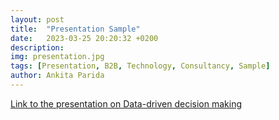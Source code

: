 ```yaml
---
layout: post
title:  "Presentation Sample"
date:   2023-03-25 20:20:32 +0200
description: 
img: presentation.jpg
tags: [Presentation, B2B, Technology, Consultancy, Sample]
author: Ankita Parida
---
```


[Link to the presentation on Data-driven decision making](https://www.canva.com/design/DAFe92tDAl0/UlJ_xl1A-nwpTHs8uxQiUw/view?utm_content=DAFe92tDAl0&utm_campaign=designshare&utm_medium=link&utm_source=publishsharelink)
